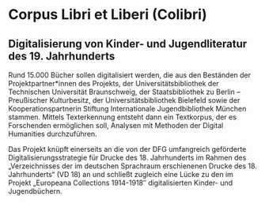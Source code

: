 # Corpus Libri et Liberi (Colibri)
## Digitalisierung von Kinder- und Jugendliteratur des 19. Jahrhunderts

Rund 15.000 Bücher sollen digitalisiert werden, die aus den Beständen der Projektpartner*innen des Projekts, der Universitätsbibliothek der Technischen Universität Braunschweig, der Staatsbibliothek zu Berlin – Preußischer Kulturbesitz, der Universitätsbibliothek Bielefeld sowie der Kooperationspartnerin Stiftung Internationale Jugendbibliothek München stammen. Mittels Texterkennung entsteht dann ein Textkorpus, der es Forschenden ermöglichen soll, Analysen mit Methoden der Digital Humanities durchzuführen.

Das Projekt knüpft einerseits an die von der DFG umfangreich geförderte Digitalisierungsstrategie für Drucke des 18. Jahrhunderts im Rahmen des „Verzeichnisses der im deutschen Sprachraum erschienenen Drucke des 18. Jahrhunderts“ (VD 18) an und schließt zugleich eine Lücke zu den im Projekt „Europeana Collections 1914-1918″ digitalisierten Kinder- und Jugendbüchern.

